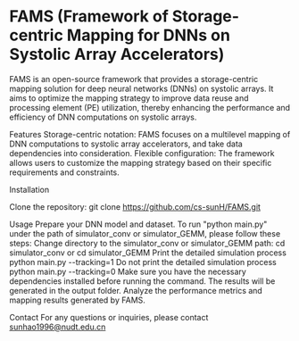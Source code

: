 # FAMS (Framework of Storage-centric Mapping for DNNs on Systolic Array Accelerators)

FAMS is an open-source framework that provides a storage-centric mapping solution for deep neural networks (DNNs) on systolic arrays. It aims to optimize the mapping strategy to improve data reuse and processing element (PE) utilization, thereby enhancing the performance and efficiency of DNN computations on systolic arrays.

Features
Storage-centric notation: FAMS focuses on a multilevel mapping of DNN computations to systolic array accelerators, and take data dependencies into consideration.
Flexible configuration: The framework allows users to customize the mapping strategy based on their specific requirements and constraints.

Installation

Clone the repository:
git clone https://github.com/cs-sunH/FAMS.git

Usage
Prepare your DNN model and dataset.
To run "python main.py" under the path of simulator_conv or simulator_GEMM, please follow these steps:
Change directory to the simulator_conv or simulator_GEMM path:
cd simulator_conv
or
cd simulator_GEMM
Print the detailed simulation process
python main.py --tracking=1
Do not print the detailed simulation process
python main.py --tracking=0
Make sure you have the necessary dependencies installed before running the command.
The results will be generated in the output folder.
Analyze the performance metrics and mapping results generated by FAMS.

Contact
For any questions or inquiries, please contact sunhao1996@nudt.edu.cn
